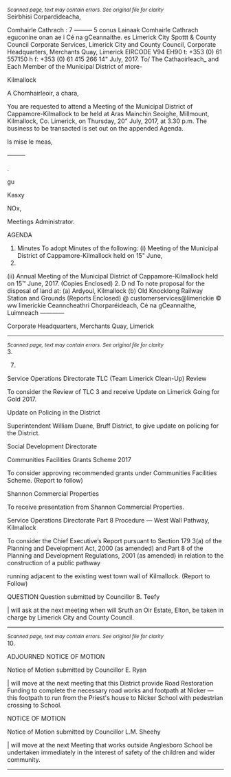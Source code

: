 *<small>Scanned page, text may contain errors. See original file for clarity</small>*  
Seirbhisi Corpardideacha,

Comhairle Cathrach
: 7
_—_—_—_ 5 conus Lainaak Comhairle Cathrach eguconine onan
ae i Cé na gCeannaithe.
es Limerick City Spottt
& County Council
Corporate Services,
Limerick City and County Council,
Corporate Headquarters,
Merchants Quay,
Limerick
EIRCODE V94 EH90
t: +353 (0) 61 557150
h f: +353 (0) 61 415 266
14" July, 2017.
To/ The Cathaoirleach_ and Each Member of the Municipal District of more-

Kilmallock

A Chomhairleoir, a chara,

You are requested to attend a Meeting of the Municipal District of Cappamore-Kilmallock to be
held at Aras Mainchin Seoighe, Millmount, Kilmallock, Co. Limerick, on Thursday, 20" July,
2017, at 3.30 p.m. The business to be transacted is set out on the appended Agenda.

Is mise le meas,

—_—_—

.

gu

Kasxy

NOx,

Meetings Administrator.

AGENDA
1. Minutes
To adopt Minutes of the following:
(i) Meeting of the Municipal District of Cappamore-Kilmallock held on 15" June,
2017.
(ii) Annual Meeting of the Municipal District of Cappamore-Kilmallock held on 15™
June, 2017.
(Copies Enclosed)
2. D nd
To note proposal for the disposal of land at:
(a) Ardyoul, Kilmallock
(b) Old Knocklong Railway Station and Grounds
(Reports Enclosed)
@ customerservices@limerickie
© ww limerickie
Ceanncheathri Chorparéideach, Cé na gCeannaithe, Luimneach ————

Corporate Headquarters, Merchants Quay, Limerick

---
*<small>Scanned page, text may contain errors. See original file for clarity</small>*  
3.

7.

Service Operations Directorate
TLC (Team Limerick Clean-Up) Review

To consider the Review of TLC 3 and receive Update on Limerick Going for Gold 2017.

Update on Policing in the District

Superintendent William Duane, Bruff District, to give update on policing for the District.

Social Development Directorate

Communities Facilities Grants Scheme 2017

To consider approving recommended grants under Communities Facilities Scheme.
(Report to follow)

Shannon Commercial Properties

To receive presentation from Shannon Commercial Properties.

Service Operations Directorate
Part 8 Procedure — West Wall Pathway, Kilmallock

To consider the Chief Executive’s Report pursuant to Section 179 3(a) of the Planning
and Development Act, 2000 (as amended) and Part 8 of the Planning and Development
Regulations, 2001 (as amended) in relation to the construction of a public pathway

running adjacent to the existing west town wall of Kilmallock.
(Report to Follow)

QUESTION
Question submitted by Councillor B. Teefy

| will ask at the next meeting when will Sruth an Oir Estate, Elton, be taken in charge by
Limerick City and County Council.

---
*<small>Scanned page, text may contain errors. See original file for clarity</small>*  
10.

ADJOURNED NOTICE OF MOTION

Notice of Motion submitted by Councillor E. Ryan

| will move at the next meeting that this District provide Road Restoration Funding to
complete the necessary road works and footpath at Nicker — this footpath to run from
the Priest's house to Nicker School with pedestrian crossing to School.

NOTICE OF MOTION

Notice of Motion submitted by Councillor L.M. Sheehy

| will move at the next Meeting that works outside Anglesboro School be undertaken
immediately in the interest of safety of the children and wider community.

---
